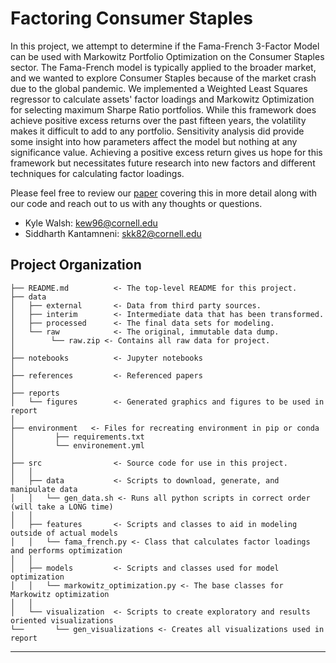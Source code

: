 Factoring Consumer Staples
==============================

In this project, we attempt to determine if the Fama-French 3-Factor Model can be used with Markowitz Portfolio
Optimization on the Consumer Staples sector. The Fama-French model is typically applied to the broader market, and we
wanted to explore Consumer Staples because of the market crash due to the global pandemic. We implemented a Weighted
Least Squares regressor to calculate assets' factor loadings and Markowitz Optimization for selecting maximum Sharpe
Ratio portfolios. While this framework does achieve positive excess returns over the past fifteen years, the volatility
makes it difficult to add to any portfolio. Sensitivity analysis did provide some insight into how parameters affect the
model but nothing at any significance value. Achieving a positive excess return gives us hope for this framework but
necessitates future research into new factors and different techniques for calculating factor loadings.

Please feel free to review our [paper](reports/Factoring_Consumer_Staples.pdf) covering this in more detail along 
with our code and reach out to us with any thoughts or questions.

- Kyle Walsh: [kew96@cornell.edu](mailto:kew96@cornell.edu?Subject=Factoring%20Consumer%20Staples%20Project)
- Siddharth Kantamneni: [skk82@cornell.edu](mailto:skk82@cornell.edu?Subject=Factoring%20Consumer%20Staples%20Project)

Project Organization
------------

    ├── README.md          <- The top-level README for this project.
    ├── data
    │   ├── external       <- Data from third party sources.
    │   ├── interim        <- Intermediate data that has been transformed.
    │   ├── processed      <- The final data sets for modeling.
    │   └── raw            <- The original, immutable data dump.
    │        └── raw.zip <- Contains all raw data for project.
    │
    ├── notebooks          <- Jupyter notebooks
    │
    ├── references         <- Referenced papers
    │
    ├── reports
    │   └── figures        <- Generated graphics and figures to be used in report
    │
    ├── environment   <- Files for recreating environment in pip or conda
    │         ├── requirements.txt
    │         └── environement.yml
    │
    ├── src                <- Source code for use in this project.
    │   │
    │   ├── data           <- Scripts to download, generate, and manipulate data
    │   │   └── gen_data.sh <- Runs all python scripts in correct order (will take a LONG time)
    │   │
    │   ├── features       <- Scripts and classes to aid in modeling outside of actual models
    │   │   └── fama_french.py <- Class that calculates factor loadings and performs optimization
    │   │
    │   ├── models         <- Scripts and classes used for model optimization
    │   │   └── markowitz_optimization.py <- The base classes for Markowitz optimization
    │   │
    │   └── visualization  <- Scripts to create exploratory and results oriented visualizations
    └──       └── gen_visualizations <- Creates all visualizations used in report

--------
